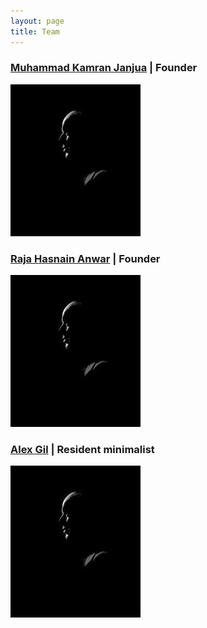 ```yaml
---
layout: page
title: Team
---
```


### [Muhammad Kamran Janjua](https://kjanjua26.github.io/) | Founder

<img src="images/team_member.jpg"/>


### [Raja Hasnain Anwar](https://rhasnainanwar.github.io/) | Founder

![Raja](images/team_member.jpg)

### [Alex Gil](http://www.elotroalex.com/) | Resident minimalist
 
![Drag Racing](images/team_member.jpg)











